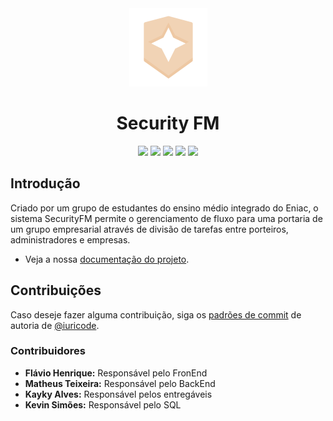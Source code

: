 <div align="center">
    <picture>
        <source media="(prefers-color-scheme: dark)" srcset="https://raw.githubusercontent.com/eniac-flavio/Security/932a92791206e0b213374783021541f0aa4a096f/Img/logoDark.svg">
        <img src="https://raw.githubusercontent.com/eniac-flavio/Security/932a92791206e0b213374783021541f0aa4a096f/Img/logoLight.svg" height="125">
    </picture>
    <h1>Security FM</h1>
</div>

<div align="center">
    <img src="https://img.shields.io/badge/HTML5-E34F26?style=for-the-badge&logo=html5&logoColor=white">
    <img src="https://img.shields.io/badge/CSS3-1572B6?style=for-the-badge&logo=css3&logoColor=white">
    <img src="https://img.shields.io/badge/JavaScript-F7DF1E?style=for-the-badge&logo=javascript&logoColor=black">
    <img src="https://img.shields.io/badge/PHP-777BB4?style=for-the-badge&logo=php&logoColor=white">
    <img src="https://img.shields.io/badge/MySQL-00000F?style=for-the-badge&logo=mysql&logoColor=white">
</div>

## Introdução

Criado por um grupo de estudantes do ensino médio integrado do Eniac, o sistema SecurityFM permite o gerenciamento de fluxo para uma portaria de um grupo empresarial através de divisão de tarefas entre porteiros, administradores e empresas.

- Veja a nossa [documentação do projeto](https://github.com/eniac-flavio/Security/blob/main/docs/structure.md).

## Contribuições

Caso deseje fazer alguma contribuição, siga os [padrões de commit](https://github.com/iuricode/padroes-de-commits) de autoria de [@iuricode](https://github.com/iuricode).

### Contribuidores

- **Flávio Henrique:** Responsável pelo FronEnd
- **Matheus Teixeira:** Responsável pelo BackEnd
- **Kayky Alves:** Responsável pelos entregáveis
- **Kevin Simões:** Responsável pelo SQL

